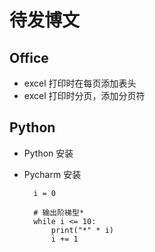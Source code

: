 待发博文
==========================

## Office

- excel 打印时在每页添加表头
- excel 打印时分页，添加分页符

## Python

- Python 安装
- Pycharm 安装

		i = 0

		# 输出阶梯型*
		while i <= 10:
   			print("*" * i)
			i += 1
